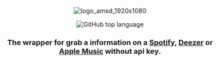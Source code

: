 <div align=center>

![logo_amsd_1920x1080](https://github.com/user-attachments/assets/48264b40-041f-4ed1-8011-87b78d0e4554)

![GitHub top language](https://img.shields.io/github/languages/top/writedev/Wrapper-for-AMSD)

<div>

### The wrapper for grab a information on a [Spotify](https://open.spotify.com), [Deezer](https://www.deezer.com) or [Apple Music](https://music.apple.com) without api key.
